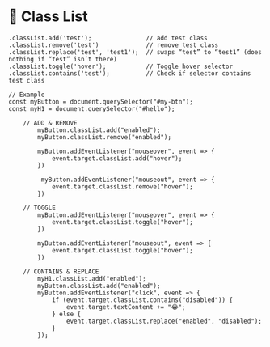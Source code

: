 # 🎯 Class List

    .classList.add('test');               // add test class
    .classList.remove('test')             // remove test class
    .classList.replace('test', 'test1');  // swaps “test” to “test1” (does nothing if “test” isn’t there)
    .classList.toggle('hover');           // Toggle hover selector
    .classList.contains('test');          // Check if selector contains test class

    // Example
    const myButton = document.querySelector("#my-btn");
    const myH1 = document.querySelector("#hello");

        // ADD & REMOVE
            myButton.classList.add("enabled");
            myButton.classList.remove("enabled");

            myButton.addEventListener("mouseover", event => {
                event.target.classList.add("hover");
            })

             myButton.addEventListener("mouseout", event => {
                event.target.classList.remove("hover");
            })

        // TOGGLE
            myButton.addEventListener("mouseover", event => {
                event.target.classList.toggle("hover");
            })

            myButton.addEventListener("mouseout", event => {
                event.target.classList.toggle("hover");
            })

        // CONTAINS & REPLACE
            myH1.classList.add("enabled");
            myButton.classList.add("enabled");
            myButton.addEventListener("click", event => {
                if (event.target.classList.contains("disabled")) {
                    event.target.textContent += "😂";
                } else {
                    event.target.classList.replace("enabled", "disabled");
                }
            });


